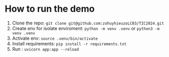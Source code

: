 # How to run the demo
1. Clone the repo: `git clone git@github.com:zohuyhieuzoLC03/TIC2024.git`
2. Create env for isolate enviroment: `python -m venv .venv` or `python3 -m venv .venv`
3. Activate env: `source .venv/bin/activate`
4. Install requirements: `pip install -r requirements.txt`
5. Run : `uvicorn app:app --reload`